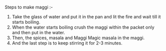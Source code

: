 Steps to make maggi :-

1. Take the glass of water and put it in the pan and lit the fire and wait till it starts boiling.
2. When the water starts boiling crush the maggi within the packet only and then put in the water.
3. Then, the spices, masala and Maggi Magic masala in the maggi.
4. And the last step is to keep stirring it for 2-3 minutes.